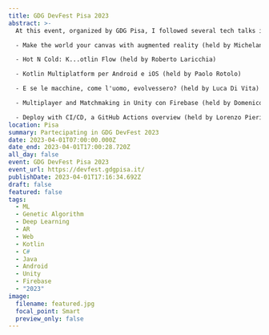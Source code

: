 ```yaml
---
title: GDG DevFest Pisa 2023
abstract: >-
  At this event, organized by GDG Pisa, I followed several tech talks including:

  - Make the world your canvas with augmented reality (held by Michelantonio Trizio)

  - Hot N Cold: K...otlin Flow (held by Roberto Laricchia)

  - Kotlin Multiplatform per Android e iOS (held by Paolo Rotolo)

  - E se le macchine, come l'uomo, evolvessero? (held by Luca Di Vita)

  - Multiplayer and Matchmaking in Unity con Firebase (held by Domenico Rotolo)

  - Deploy with CI/CD, a GitHub Actions overview (held by Lorenzo Pieri)
location: Pisa
summary: Partecipating in GDG DevFest 2023
date: 2023-04-01T07:00:00.000Z
date_end: 2023-04-01T17:00:28.720Z
all_day: false
event: GDG DevFest Pisa 2023
event_url: https://devfest.gdgpisa.it/
publishDate: 2023-04-01T17:16:34.692Z
draft: false
featured: false
tags:
  - ML
  - Genetic Algorithm
  - Deep Learning
  - AR
  - Web
  - Kotlin
  - C#
  - Java
  - Android
  - Unity
  - Firebase
  - "2023"
image:
  filename: featured.jpg
  focal_point: Smart
  preview_only: false
---
```

